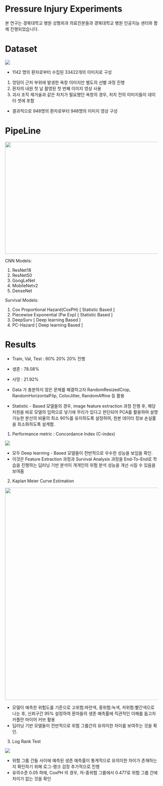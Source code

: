 # Pressure Injury Experiments

본 연구는 경북대학교 병원 성형외과 의료진분들과 경북대학교 병원 인공지능 센터와 함께 진행되었습니다.

# Dataset

<img src="https://github.com/gyugyukim/Survival-analysis/assets/135569056/d7fb2e75-2452-4141-a919-d3b6c7c44e86">

- 1142 명의 환자로부터 수집된 33422개의 이미지로 구성

1. 엉덩이 근처 부위에 발생한 욕창 이미지만 별도의 선별 과정 진행
2. 환자의 내원 첫 날 촬영된 첫 번째 이미지 영상 사용
3. 괴사 조직 제거술과 같은 처치가 필요했던 욕창의 경우, 처치 전의 이미지들이 데이터 셋에 포함

- 결과적으로 948명의 환자로부터 948명의 이미지 영상 구성

# PipeLine
<img src="https://github.com/gyugyukim/Survival-analysis/assets/135569056/5497f632-ed57-4944-9f82-07a229689173" width="700" height="370">

CNN Models:
1. ResNet18
2. ResNet50
3. GoogLeNet
4. MobileNetv2
5. DenseNet

Survival Models:
1. Cox Proportional Hazard(CoxPH) [ Statistic Based ]
2. Piecewise Exponential (Pw Exp) [ Statistic Based ]
3. DeepSurv [ Deep learning Based ]
4. PC-Hazard [ Deep learning Based ]

# Results

- Train, Val, Test : 60% 20% 20% 진행

- 생존 : 78.08%

- 사망 : 21.92%

- Data 가 충분하지 않은 문제를 해결하고자 RandomResizedCrop, RandomHorizontalFlip, ColorJitter, RandomAffine 등 활용

-  Statistic - Based 모델들의 경우, image feature extraction 과정 진행 후, 해당 차원을 바로 모델의 입력으로 넣기에 무리가 있다고 판단되어 PCA를 활용하여 설명 가능한 분산의 비율의 최소 90%를 유지하도록 설정하여, 원본 데이터 정보 손실률을 최소화하도록 설계함.


1. Performance metric : Concordance Index (C-index)
<img src="https://github.com/gyugyukim/Survival-analysis/assets/135569056/0a0694cc-2817-4956-82bc-1fb3d97283c5">

- 모두 Deep learning - Based 모델들이 전반적으로 우수한 성능을 보임을 확인.
- 이것은 Feature Extraction 과정과 Survival Analysis 과정을 End-To-End로 학습을 진행하는 딥러닝 기반 분석이 개개인의 위험 분석 성능을 개선 시킬 수 있음을 보여줌
  
2. Kaplan Meier Curve Estimation
<img src="https://github.com/gyugyukim/Survival-analysis/assets/135569056/2c684f00-e184-4cdc-a332-acbe10790869" width="700" height="700">

- 모델이 예측한 위험도를 기준으로 고위험:파란색, 중위험:녹색, 저위험:빨간색으로 나눈 후, 신뢰구간 95% 설정하여 환자들의 생존 예측률에 직관적인 이해를 돕고자 카플란 마이어 커브 활용
- 딥러닝 기반 모델들이 전반적으로 위험 그룹간의 유의미한 차이를 보여주는 것을 확인.

3. Log Rank Test

<img src="https://github.com/gyugyukim/Survival-analysis/assets/135569056/37e8d2fd-2f23-4dea-8720-d565320e345e">

- 위험 그룹 간들 사이에 예측된 생존 예측률이 통계적으로 유의미한 차이가 존재하는 지 확인하기 위해 로그-랭크 검정 추가적으로 진행
- 유의수준 0.05 하에, CoxPH 의 경우, 저-중위험 그룹에서 0.477로 위험 그룹 간에 차이가 없는 것을 확인
